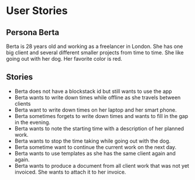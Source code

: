 # User Stories

## Persona Berta
Berta is 28 years old and working as a freelancer in London. She has one big client and several different smaller projects 
from time to time. She like going out with her dog. Her favorite color is red.

## Stories
* Berta does not have a blockstack id but still wants to use the app
* Berta wants to write down times while offline as she travels between clients
* Berta want to write down times on her laptop and her smart phone.
* Berta sometimes forgets to write down times and wants to fill in the gap in the evening.
* Berta wants to note the starting time with a description of her planned work.
* Berta wants to stop the time taking while going out with the dog.
* Berta sometime want to continue the current work on the next day.
* Berta wants to use templates as she has the same client again and again.
* Berta wants to produce a document from all client work that was not yet invoiced. She wants to attach it to her invoice.
